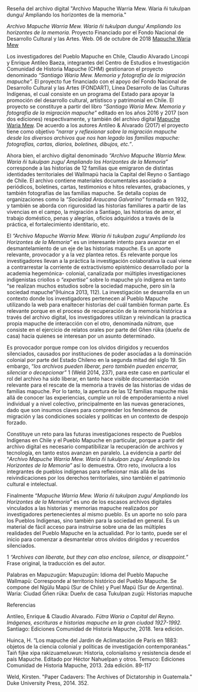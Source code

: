 Reseña del archivo digital "Archivo Mapuche Warria Mew. Waria ñi tukulpan dungu/ Ampliando los horizontes de la memoria."

_Archivo Mapuche Warria Mew. Waria ñi tukulpan dungu/ Ampliando los horizontes de la memoria._ Proyecto Financiado por el Fondo Nacional de Desarrollo Cultural y las Artes.    Web. 06 de octubre de 2018 [Mapuche Waria Mew](http://www.mapuchewariamew.cl)

Los investigadores del Pueblo Mapuche en Chile, Claudio Alvarado Lincopi y  Enrique Antileo Baeza, integrantes del Centro de Estudios e Investigación Comunidad de Historia Mapuche (CHM) gestionaron el proyecto denominado _“Santiago Waria Mew. Memoria y fotografía de la migración mapuche”._ El proyecto fue financiado con el apoyo del Fondo Nacional de Desarrollo Cultural y las Artes (FONDART), Línea Desarrollo de las Culturas Indígenas, el cual consiste en un programa del Estado para apoyar la promoción del desarrollo cultural, artístisco y patrimonial en Chile. El proyecto se constituye a partir del libro _“Santiago Waria Mew. Memoria y fotografía de la migración mapuche”_ editado en los años 2016 y 2017 (son dos ediciones) respectivamente, y también del archivo digital [Mapuche Waria Mew](http://www.mapuchewariamew.cl). De acuerdo a los autores Antileo & Alvarado (2017) el proyecto tiene como objetivo “_narrar y reflexionar sobre la migración mapuche desde los diversos archivos que nos han legado las familias mapuche: fotografías, cartas, diarios, boletines, dibujos, etc.”_. 

Ahora bien, el archivo digital denominado _“Archivo Mapuche Warria Mew. Waria ñi tukulpan zugu/ Ampliando los Horizontes de la Memoria”_ corresponde a las historias de 12 familias que emigraron de distintas identidades territoriales del Wallmapü  hacia la Capital del Reyno o Santiago de Chile. El archivo contiene materiales documentales asociado a periódicos, boletines, cartas, testimonios e hitos relevantes, grabaciones, y también fotografías de las familias mapuche. Se detalla copias de organizaciones como la _“Sociedad Araucana Galvarino”_ formada en 1932, y también se aborda con rigurosidad las historias familiares a partir de las vivencias en el campo, la migración a Santiago, las historias de amor, el trabajo doméstico, penas y alegrías, oficios adquiridos a través de la práctica, el fortalecimiento identitario, etc. 

El _“Archivo Mapuche Warria Mew. Waria ñi tukulpan zugu/ Ampliando los Horizontes de la Memoria”_ es un interesante intento para avanzar en el desmantelamiento de un eje de las historias mapuche.  Es un aporte relevante, provocador y a la vez plantea retos. Es relevante porque los investigadores llevan a la práctica la investigación colaborativa la cual viene a contrarrestar la corriente de extractivismo epistémico desarrollado por la academia hegemónica- colonial, canalizada por múltiples investigaciones indigenistas criollos o  _“expertise”_ sobre lo mapuche y/o indígena en tanto “se realizan muchos estudios sobre la sociedad mapuche, pero sin la sociedad mapuche”(Huinca 2013, 112). La investigación se desarrolla en un  contexto donde los investigadores pertenecen al Pueblo Mapuche utilizando la web para enaltecer historias del cuál también forman parte. Es relevante porque en el proceso de recuperación de la memoria histórica a través del archivo digital, los investigadores utilizan y reivindican la practica propia mapuche de interacción con el otro, denominada _nütram_, que consiste en el ejercicio de relatos orales por parte del Gñen rüka (dueñx de casa) hacia quienes se interesan por un asunto determinado. 

Es provocador porque rompe con los olvidos dirigidos y recuerdos silenciados, causados por instituciones de poder asociadas a la dominación colonial por parte del Estado Chileno en la segunda mitad del siglo 19. Sin embargo, “_los archivos pueden liberar, pero también pueden encerrar, silenciar o decepcionar”_ 1 (Weld 2014, 237), para este caso en particular el rol del archivo ha sido liberar, en tanto hace visible documentación relevante para el rescate de la memoria a través de las historias de vidas de familias mapuche. Por lo tanto, la apertura de las 12 familias mapuche más allá de conocer las experiencias, cumple un rol de empoderamiento a nivel individual y a nivel colectivo, principalmente en las nuevas generaciones, dado que son insumos claves para comprender los fenómenos de migración y las condiciones sociales y políticas en un contexto de despojo forzado.

Constituye un reto para las futuras investigaciones respecto de Pueblos Indígenas en Chile y el Pueblo Mapuche en particular, porque a partir del archivo digital es necesario compatibilizar la recuperación de archivos y tecnología, en tanto estos avanzan en paralelo. La evidencia a partir del “_Archivo Mapuche Warria Mew. Waria ñi tukulpan zugu/ Ampliando los Horizontes de la Memoria”_ así lo demuestra. Otro reto, involucra a los integrantes de pueblos indígenas para reflexionar más allá de las reivindicaciones por los derechos territoriales, sino también el patrimonio cultural e intelectual. 

Finalmente “_Mapuche Warria Mew. Waria ñi tukulpan zugu/ Ampliando los Horizontes de la Memoria”_ es uno de los escasos archivos digitales vinculados a las historias y memorias mapuche realizados por investigadores pertenecientes al mismo pueblo. Es un aporte no solo para los Pueblos Indígenas, sino también para la sociedad en general. Es un material de fácil acceso para instruirse sobre una de las múltiples realidades del Pueblo Mapuche en la actualidad. Por lo tanto, puede ser el inicio para comenzar a desmantelar otros olvidos dirigidos y recuerdos silenciados. 

1 _“Archives can liberate, but they can also enclose, silence, or disappoint.”_ Frase original, la traducción es del autor.  

Palabras en Mapuzugün:
Mapuzugün: Idioma del Pueblo Mapuche
Wallmapü: Corresponde al territorio histórico del Pueblo Mapuche. Se compone del Ngülu Mapü (Sur de Chile) y Puel Mapü (Sur de Argentina).
Waria: Ciudad
Gñen rüka: Dueñx de casa 
Tukulpan zugü: Historias mapuche

Referencias

Antileo, Enrique & Claudio Alvarado. _Fütra Waria o Capital del Reyno. Imágenes, escrituras e historias mapuche en la gran ciudad 1927-1992._ Santiago: Ediciones Comunidad de Historia Mapuche, 2018. 1era edición. 

Huinca, H.  “Los mapuche del Jardin de Aclimatación de París en 1883: objetos de la ciencia colonial y políticas de investigación contemporanéas.” Taiñ fijke xipa rakizuameluwun: Historia, colonialismo y resistencia desde el país Mapuche. Editado por Héctor Nahuelpan y otros. Temuco: Ediciones Comunidad de Historia Mapuche, 2013. 2da edición. 89-117

Weld, Kirsten. "Paper Cadavers: The Archives of Dictatorship in Guatemala."
Duke University Press, 2014. 352.
